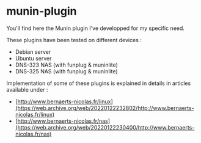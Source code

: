 munin-plugin
============

You'll find here the Munin plugin I've developped for my specific need.

These plugins have been tested on different devices :
  * Debian server
  * Ubuntu server
  * DNS-323 NAS (with funplug & muninlite)
  * DNS-325 NAS (with funplug & muninlite)

Implementation of some of these plugins is explained in details in articles available under : 
  * [http://www.bernaerts-nicolas.fr/linux](https://web.archive.org/web/20220122232802/http://www.bernaerts-nicolas.fr/linux)
  * [http://www.bernaerts-nicolas.fr/nas](https://web.archive.org/web/20220122230400/http://www.bernaerts-nicolas.fr/nas)
